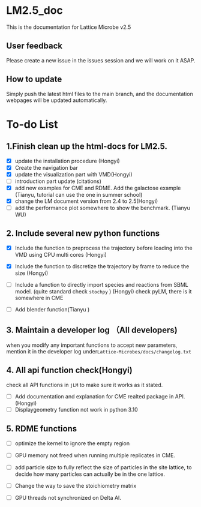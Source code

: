 # LM2.5_doc
This is the documentation for Lattice Microbe v2.5
## User feedback

Please create a new issue in the issues session and we will work on it ASAP.

## How to update

Simply push the latest html files to the main branch, and the documentation webpages will be updated automatically.

# To-do List

## 1.Finish clean up the html-docs for LM2.5.

- [x] update the installation procedure (Hongyi)
- [x] Create the navigation bar
- [x] update the visualization part with VMD(Hongyi)
- [ ] introduction part update (citations)
- [x] add new examples for CME and RDME. Add the galactose example (Tianyu, tutorial can use the one in summer school)
- [x] change the LM document version from 2.4 to 2.5(Hongyi)
- [ ] add the performance plot somewhere to show the benchmark. (Tianyu WU)

## 2. Include several new python functions

+ [x] Include the function to preprocess the trajectory before loading into the VMD using CPU multi cores (Hongyi)

+ [x] Include the function to discretize the trajectory by frame to reduce the size (Hongyi)

+ [ ] Include a function to directly import species and reactions from SBML model. (quite standard check `stochpy`  ) (Hongyi)
     check pyLM, there is it somewhere in CME

+ [ ] Add blender function(Tianyu )
  

## 3. Maintain a developer log （All developers)

when you modify any important functions to accept new parameters, mention it in the developer log under`Lattice-Microbes/docs/changelog.txt`

## 4. All api function check(Hongyi)

check all API functions in `jLM`  to make sure it works as it stated. 
+ [ ] Add documentation and explanation for CME realted package in API. (Hongyi)
+ [ ] Displaygeometry function not work in python 3.10
## 5. RDME functions 

+ [ ] optimize the kernel to ignore the empty region
+ [ ] GPU memory not freed when running multiple replicates in CME.
+ [ ] add particle size to fully reflect the size of particles in the site lattice, to decide how many particles can actually be in the one lattice.
+ [ ] Change the way to save the stoichiometry matrix
+ [ ] GPU threads not synchronized on Delta AI.


